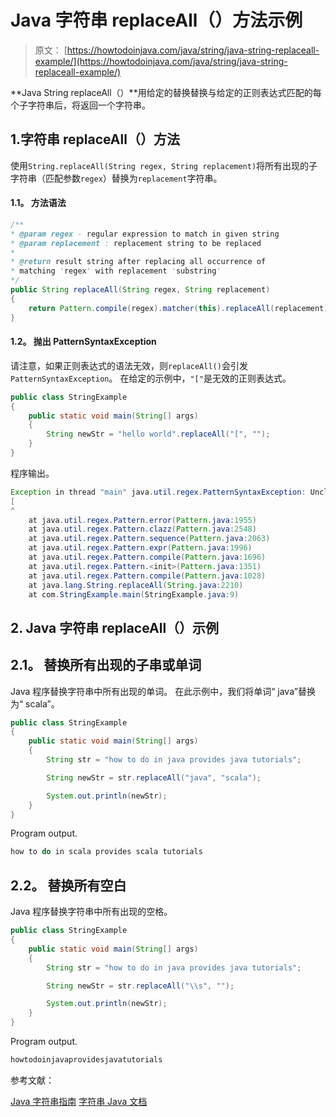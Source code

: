 # Java 字符串 replaceAll（）方法示例

> 原文： [https://howtodoinjava.com/java/string/java-string-replaceall-example/](https://howtodoinjava.com/java/string/java-string-replaceall-example/)

**Java String replaceAll（）**用给定的替换替换与给定的正则表达式匹配的每个子字符串后，将返回一个字符串。

## 1.字符串 replaceAll（）方法

使用`String.replaceAll(String regex, String replacement)`将所有出现的子字符串（匹配参数`regex`）替换为`replacement`字符串。

#### 1.1。 方法语法

```java
/**
* @param regex - regular expression to match in given string
* @param replacement : replacement string to be replaced
* 
* @return result string after replacing all occurrence of 
* matching 'regex' with replacement 'substring'
*/
public String replaceAll(String regex, String replacement) 
{
	return Pattern.compile(regex).matcher(this).replaceAll(replacement);
}

```

#### 1.2。 抛出 PatternSyntaxException

请注意，如果正则表达式的语法无效，则`replaceAll()`会引发`PatternSyntaxException`。 在给定的示例中，`"["`是无效的正则表达式。

```java
public class StringExample 
{
    public static void main(String[] args) 
    {       
        String newStr = "hello world".replaceAll("[", "");
    }
}

```

程序输出。

```java
Exception in thread "main" java.util.regex.PatternSyntaxException: Unclosed character class near index 0
[
^
	at java.util.regex.Pattern.error(Pattern.java:1955)
	at java.util.regex.Pattern.clazz(Pattern.java:2548)
	at java.util.regex.Pattern.sequence(Pattern.java:2063)
	at java.util.regex.Pattern.expr(Pattern.java:1996)
	at java.util.regex.Pattern.compile(Pattern.java:1696)
	at java.util.regex.Pattern.<init>(Pattern.java:1351)
	at java.util.regex.Pattern.compile(Pattern.java:1028)
	at java.lang.String.replaceAll(String.java:2210)
	at com.StringExample.main(StringExample.java:9)

```

## 2\. Java 字符串 replaceAll（）示例

## 2.1。 替换所有出现的子串或单词

Java 程序替换字符串中所有出现的单词。 在此示例中，我们将单词“ java”替换为“ scala”。

```java
public class StringExample 
{
    public static void main(String[] args) 
    {
        String str = "how to do in java provides java tutorials";

        String newStr = str.replaceAll("java", "scala");

        System.out.println(newStr);
    }
}

```

Program output.

```java
how to do in scala provides scala tutorials

```

## 2.2。 替换所有空白

Java 程序替换字符串中所有出现的空格。

```java
public class StringExample 
{
    public static void main(String[] args) 
    {
        String str = "how to do in java provides java tutorials";

        String newStr = str.replaceAll("\\s", "");

        System.out.println(newStr);
    }
}

```

Program output.

```java
howtodoinjavaprovidesjavatutorials

```

参考文献：

[Java 字符串指南](https://howtodoinjava.com/java-string/)
[字符串 Java 文档](https://docs.oracle.com/javase/9/docs/api/java/lang/String.html)